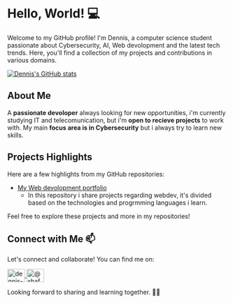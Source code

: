 # Hello, World! 💻 

Welcome to my GitHub profile! I'm Dennis, a computer science student passionate about Cybersecurity, AI, Web devolopment and the latest tech trends. Here, you'll find a collection of my projects and contributions in various domains.

[![Dennis's GitHub stats](https://github-readme-stats.vercel.app/api?username=xaxoman)](https://github.com/anuraghazra/github-readme-stats)

## About Me

A **passionate devoloper** always looking for new opportunities, i'm currently studying IT and telecomunication, but i'm  **open to recieve projects** to work with.
My main **focus area is in Cybersecurity** but i always try to learn new skills.

## Projects Highlights

Here are a few highlights from my GitHub repositories:

- [My Web devolopment portfolio](https://github.com/xaxoman/Web-Devolopment-Portfolio)
  - In this repository i share projects regarding webdev, it's divided based on the technologies and progrmming languages i learn.



Feel free to explore these projects and more in my repositories!

## Connect with Me 📫

Let's connect and collaborate! You can find me on:
<p align="left">
  <a href="https://linkedin.com/in/dennis-xhafaj-b48a2528a" target="blank">
  <img align="center" src="https://raw.githubusercontent.com/rahuldkjain/github-profile-readme-generator/master/src/images/icons/Social/linked-in-alt.svg" alt="dennis-xhafajb48a2528a"height="30" width="40" />
  </a>
  <a href="https://medium.com/@xhafaj.dennis" target="blank">
  <img align="center" src="https://raw.githubusercontent.com/rahuldkjain/github-profile-readme-generator/master/src/images/icons/Social/medium.svg" alt="@xhafaj.dennis" height="30" width="40" />
  </a>
</p>




Looking forward to sharing and learning together. 👨‍💻 

<!--
Feel free to use this README template for your own GitHub profile.
If you found it helpful, you can give it a ⭐️.
-->



